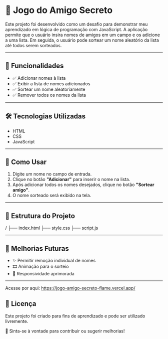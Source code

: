 # 🎉 Jogo do Amigo Secreto

Este projeto foi desenvolvido como um desafio para demonstrar meu aprendizado em lógica de programação com JavaScript. A aplicação permite que o usuário insira nomes de amigos em um campo e os adicione a uma lista. Em seguida, o usuário pode sortear um nome aleatório da lista até todos serem sorteados.

---

## 🚀 Funcionalidades

- ✅ Adicionar nomes à lista
- ✅ Exibir a lista de nomes adicionados
- ✅ Sortear um nome aleatoriamente
- ✅ Remover todos os nomes da lista

---

## 🛠️ Tecnologias Utilizadas

- HTML
- CSS
- JavaScript

---

## 📌 Como Usar

1. Digite um nome no campo de entrada.
2. Clique no botão **"Adicionar"** para inserir o nome na lista.
3. Após adicionar todos os nomes desejados, clique no botão **"Sortear amigo"**.
4. O nome sorteado será exibido na tela.

---

## 📂 Estrutura do Projeto
/ ├── index.html ├── style.css ├── script.js

---

## 🔧 Melhorias Futuras

- ✨ Permitir remoção individual de nomes
- 🎞️ Animação para o sorteio
- 📱 Responsividade aprimorada

---

Acesse por aqui: https://jogo-amigo-secreto-flame.vercel.app/

## 📝 Licença

Este projeto foi criado para fins de aprendizado e pode ser utilizado livremente.

📌 Sinta-se à vontade para contribuir ou sugerir melhorias!


